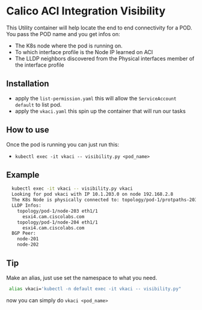 # Calico ACI Integration Visibility

This Utility container will help locate the end to end connectivity for a POD.
You pass the POD name and you get infos on:

- The K8s node where the pod is running on.
- To which interface profile is the Node IP learned on ACI
- The LLDP neighbors discovered from the Physical interfaces member of the interface profile

## Installation

- apply the `list-permission.yaml` this will allow the `ServiceAccount` `default` to list pod.
- apply the `vkaci.yaml` this spin up the container that will run our tasks

## How to use

Once the pod is running you can just run this:

- `kubectl exec -it vkaci -- visibility.py <pod_name>`

## Example

```bash
  kubectl exec -it vkaci -- visibility.py vkaci
  Looking for pod vkaci with IP 10.1.203.0 on node 192.168.2.8
  The K8s Node is physically connected to: topology/pod-1/protpaths-203-204/pathep-[esxi4_vpc_vmnic2-3_PolGrp]
  LLDP Infos:
    topology/pod-1/node-203 eth1/1
      esxi4.cam.ciscolabs.com
    topology/pod-1/node-204 eth1/1
      esxi4.cam.ciscolabs.com
  BGP Peer:
    node-201
    node-202
```

## Tip

Make an alias, just use set the namespace to what you need.

```bash
 alias vkaci='kubectl -n default exec -it vkaci -- visibility.py"
 ```

 now you can simply do `vkaci <pod_name>`
